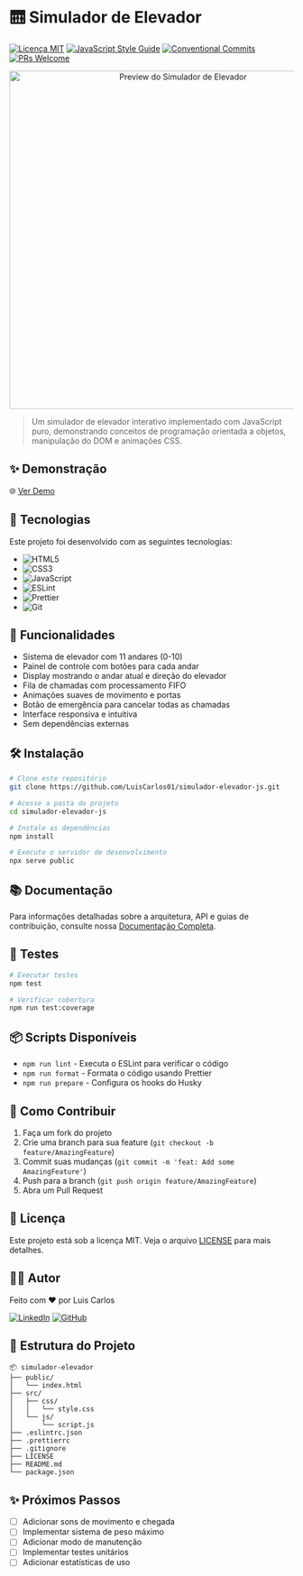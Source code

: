 # 🛗 Simulador de Elevador

[![Licença MIT](https://img.shields.io/badge/license-MIT-blue.svg)](LICENSE)
[![JavaScript Style Guide](https://img.shields.io/badge/code_style-standard-brightgreen.svg)](https://standardjs.com)
[![Conventional Commits](https://img.shields.io/badge/Conventional%20Commits-1.0.0-yellow.svg)](https://conventionalcommits.org)
[![PRs Welcome](https://img.shields.io/badge/PRs-welcome-brightgreen.svg)](http://makeapullrequest.com)

<p align="center">
  <img src="docs/images/preview.gif" alt="Preview do Simulador de Elevador" width="600">
</p>

> Um simulador de elevador interativo implementado com JavaScript puro, demonstrando conceitos de programação orientada a objetos, manipulação do DOM e animações CSS.

## ✨ Demonstração

🌐 [Ver Demo](https://luiscarlos01.github.io/simulador-elevador-js)

## 🚀 Tecnologias

Este projeto foi desenvolvido com as seguintes tecnologias:

- ![HTML5](https://img.shields.io/badge/HTML5-E34F26?style=for-the-badge&logo=html5&logoColor=white)
- ![CSS3](https://img.shields.io/badge/CSS3-1572B6?style=for-the-badge&logo=css3&logoColor=white)
- ![JavaScript](https://img.shields.io/badge/JavaScript-F7DF1E?style=for-the-badge&logo=javascript&logoColor=black)
- ![ESLint](https://img.shields.io/badge/ESLint-4B32C3?style=for-the-badge&logo=eslint&logoColor=white)
- ![Prettier](https://img.shields.io/badge/Prettier-F7B93E?style=for-the-badge&logo=prettier&logoColor=black)
- ![Git](https://img.shields.io/badge/Git-F05032?style=for-the-badge&logo=git&logoColor=white)

## 🎯 Funcionalidades

- Sistema de elevador com 11 andares (0-10)
- Painel de controle com botões para cada andar
- Display mostrando o andar atual e direção do elevador
- Fila de chamadas com processamento FIFO
- Animações suaves de movimento e portas
- Botão de emergência para cancelar todas as chamadas
- Interface responsiva e intuitiva
- Sem dependências externas

## 🛠️ Instalação

```bash
# Clone este repositório
git clone https://github.com/LuisCarlos01/simulador-elevador-js.git

# Acesse a pasta do projeto
cd simulador-elevador-js

# Instale as dependências
npm install

# Execute o servidor de desenvolvimento
npx serve public
```

## 📚 Documentação

Para informações detalhadas sobre a arquitetura, API e guias de contribuição, consulte nossa [Documentação Completa](docs/DOCUMENTATION.md).

## 🧪 Testes

```bash
# Executar testes
npm test

# Verificar cobertura
npm run test:coverage
```

## 📦 Scripts Disponíveis

- `npm run lint` - Executa o ESLint para verificar o código
- `npm run format` - Formata o código usando Prettier
- `npm run prepare` - Configura os hooks do Husky

## 🤝 Como Contribuir

1. Faça um fork do projeto
2. Crie uma branch para sua feature (`git checkout -b feature/AmazingFeature`)
3. Commit suas mudanças (`git commit -m 'feat: Add some AmazingFeature'`)
4. Push para a branch (`git push origin feature/AmazingFeature`)
5. Abra um Pull Request

## 📝 Licença

Este projeto está sob a licença MIT. Veja o arquivo [LICENSE](LICENSE) para mais detalhes.

## 👨‍💻 Autor

Feito com ❤️ por Luis Carlos

[![LinkedIn](https://img.shields.io/badge/LinkedIn-0077B5?style=for-the-badge&logo=linkedin&logoColor=white)](https://www.linkedin.com/in/seu-linkedin)
[![GitHub](https://img.shields.io/badge/GitHub-100000?style=for-the-badge&logo=github&logoColor=white)](https://github.com/LuisCarlos01)

## 🎨 Estrutura do Projeto

```
📦 simulador-elevador
├── public/
│   └── index.html
├── src/
│   ├── css/
│   │   └── style.css
│   └── js/
│       └── script.js
├── .eslintrc.json
├── .prettierrc
├── .gitignore
├── LICENSE
├── README.md
└── package.json
```

## ✨ Próximos Passos

- [ ] Adicionar sons de movimento e chegada
- [ ] Implementar sistema de peso máximo
- [ ] Adicionar modo de manutenção
- [ ] Implementar testes unitários
- [ ] Adicionar estatísticas de uso
